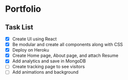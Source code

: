 # Portfolio
  
## Task List
- [x] Create UI using React
- [x] Be modular and create all components along with CSS
- [x] Deploy on Heroku
- [x] Create Home page, About page, and attach Resume
- [x] Add analytics and save in MongoDB
- [ ] Create tracking page to see visitors
- [ ] Add animations and background
